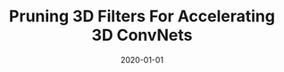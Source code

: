 ---
title: "Pruning 3D Filters For Accelerating 3D ConvNets"
collection: publications
authors: '<a href="https://scholar.google.com/citations?user=D5eG5M0AAAAJ">Zhenzhen Wang</a>, <strong>Weixiang Hong</strong>, <a href="https://personal.ntu.edu.sg/eyptan/index.html">Yap-Peng Tan</a>, <a href="https://cse.buffalo.edu/~jsyuan">Junsong Yuan</a>'
date: 2020-01-01
venue: 'IEEE Transactions on Multimedia (TMM)'
paperurl: 'http://weixianghong.github.io/files/TMM_20/Pruning_3D_Filters_For_Accelerating_3D_ConvNets.pdf'
---